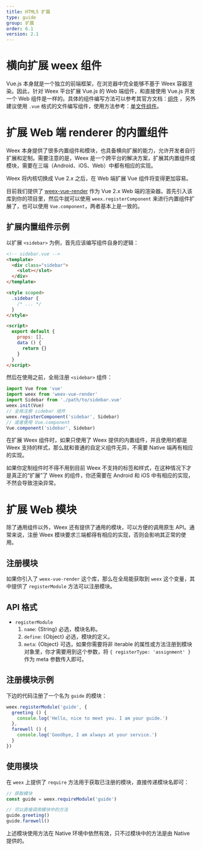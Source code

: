 ```yaml
---
title: HTML5 扩展
type: guide
group: 扩展
order: 6.1
version: 2.1
---
```


# 横向扩展 weex 组件

Vue.js 本身就是一个独立的前端框架，在浏览器中完全能够不基于 Weex 容器渲染。因此，针对 Weex 平台扩展 Vue.js 的 Web 端组件，和直接使用 Vue.js 开发一个 Web 组件是一样的。具体的组件编写方法可以参考其官方文档：[组件](https://cn.vuejs.org/v2/guide/components.html) ，另外建议使用 `.vue` 格式的文件编写组件，使用方法参考：[单文件组件](https://cn.vuejs.org/v2/guide/single-file-components.html)。

# 扩展 Web 端 renderer 的内置组件

Weex 本身提供了很多内置组件和模块，也具备横向扩展的能力，允许开发者自行扩展和定制。需要注意的是，Weex 是一个跨平台的解决方案，扩展其内置组件或模块，需要在三端（Android、iOS、Web）中都有相应的实现。

Weex 将内核切换成 Vue 2.x 之后，在 Web 端扩展 Vue 组件将变得更加容易。

目前我们提供了 [weex-vue-render](https://github.com/weexteam/weex-vue-render) 作为 Vue 2.x Web 端的渲染器。首先引入该库到你的项目里，然后牛就可以使用 `weex.registerComponent` 来进行内置组件扩展了，也可以使用 `Vue.component`，两者基本上是一致的。

## 扩展内置组件示例

以扩展 `<sidebar>` 为例，首先应该编写组件自身的逻辑：

```html
<!-- sidebar.vue -->
<template>
  <div class="sidebar">
    <slot></slot>
  </div>
</template>

<style scoped>
  .sidebar {
    /* ... */
  }
</style>

<script>
  export default {
    props: [],
    data () {
      return {}
    }
  }
</script>
```

然后在使用之前，全局注册 `<sidebar>` 组件：

```js
import Vue from 'vue'
import weex from 'weex-vue-render'
import Sidebar from './path/to/sidebar.vue'
weex.init(Vue)
// 全局注册 sidebar 组件
weex.registerComponent('sidebar', Sidebar)
// 或者使用 Vue.component
Vue.component('sidebar', Sidebar)
```

在扩展 Weex 组件时，如果只使用了 Weex 提供的内置组件，并且使用的都是 Weex 支持的样式，那么就和普通的自定义组件无异，不需要 Native 端再有相应的实现。

如果你定制组件时不得不用到目前 Weex 不支持的标签和样式，在这种情况下才是真正的“扩展”了 Weex 的组件，你还需要在 Android 和 iOS 中有相应的实现，不然会导致渲染异常。

# 扩展 Web 模块

除了通用组件以外，Weex 还有提供了通用的模块，可以方便的调用原生 API。通常来说，注册 Weex 模块要求三端都得有相应的实现，否则会影响其正常的使用。

## 注册模块

如果你引入了 `weex-vue-render` 这个库，那么在全局能获取到 `weex` 这个变量，其中提供了 `registerModule` 方法可以注册模块。

## API 格式

+ `registerModule`
  1. `name`: {String} 必选，模块名称。
  2. `define`: {Object} 必选，模块的定义。
  3. `meta`: {Object} 可选，如果你需要将非 iterable 的属性或方法注册到模块对象里，你才需要用到这个参数，将 `{ registerType: 'assignment' }` 作为 meta 参数传入即可。

## 注册模块示例

下边的代码注册了一个名为 `guide` 的模块：

```js
weex.registerModule('guide', {
  greeting () {
    console.log('Hello, nice to meet you. I am your guide.')
  },
  farewell () {
    console.log('Goodbye, I am always at your service.')
  }
})
```

## 使用模块

在 `weex` 上提供了 `require` 方法用于获取已注册的模块，直接传递模块名即可：

```js
// 获取模块
const guide = weex.requireModule('guide')

// 可以直接调用模块中的方法
guide.greeting()
guide.farewell()
```

上述模块使用方法在 Native 环境中依然有效，只不过模块中的方法是由 Native 提供的。
